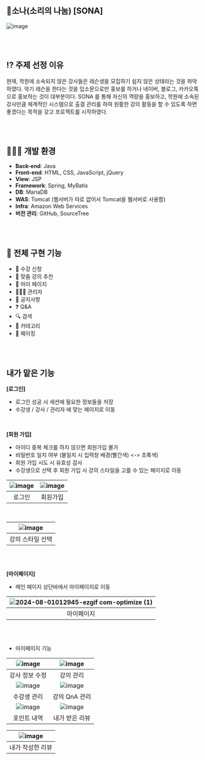 ## 🎻소나(소리의 나눔)  [SONA]

![image](https://github.com/user-attachments/assets/d5a1070d-20ef-458f-8d3f-eff3a3347c89)

<br><br>

## ⁉️ 주제 선정 이유
현재, 학원에 소속되지 않은 강사들은 레슨생을 모집하기 쉽지 않은 상태라는 것을 파악하였다. 악기 레슨을 한다는 것을 입소문으로만 홍보를 하거나 네이버, 블로그, 카카오톡으로 홍보하는 것이 대부분이다.
SONA 를 통해 자신의 역량을 홍보하고, 학원에 소속된 강사만큼 체계적인 시스템으로 출결 관리를 하여 원활한 강의 활동을 할 수 있도록 하면 좋겠다는 목적을 갖고 프로젝트를 시작하였다.

<br><br>

## 👨🏻‍💻 개발 환경
- **Back-end**: Java
- **Front-end**: HTML, CSS, JavaScript, jQuery
- **View**: JSP
- **Framework**: Spring, MyBatis
- **DB**: MariaDB
- **WAS**: Tomcat (웹서버가 따로 없어서 Tomcat을 웹서버로 사용함)
- **Infra**: Amazon Web Services
- **버전 관리**: GitHub, SourceTree


<br><br>

## 🙆 전체 구현 기능
* 🎵 수강 신청
* 🤖 맞춤 강의 추천
* 📝 마이 페이지
* 🧑🏻‍💼 관리자
* 📢 공지사항
* ❓ Q&A
* 🔍 검색
* 📂 카테고리
* 📄 페이징

<br><br>

## 내가 맡은 기능 
**[로그인]**
* 로그인 성공 시 세션에 필요한 정보들을 저장
* 수강생 / 강사 / 관리자 에 맞는 페이지로 이동

<br>

**[회원 가입]**
* 아이디 중복 체크를 하지 않으면 회원가입 불가
* 비밀번호 일치 여부 (불일치 시 입력창 배경(빨간색) <-> 초록색)
* 회원 가입 시도 시 유효성 검사
* 수강생으로 선택 후 회원 가입 시 강의 스타일을 고를 수 있는 페이지로 이동
   
| ![image](https://github.com/user-attachments/assets/28f385a6-2300-46dc-ab0d-1f288af08577)|![image](https://github.com/user-attachments/assets/3ba5e962-0968-4cde-b86a-1f2ddec050ad)|
|:--:|:--:|
| 로그인 | 회원가입 |

<br>

| ![image](https://github.com/user-attachments/assets/3f11de0f-2412-4983-a473-d1a3364b11f8)|
|:--:|
| 강의 스타일 선택 |

<br><br>

**[마이페이지]**
* 메인 페이지 상단바에서 마이페이지로 이동


| ![2024-08-01012945-ezgif com-optimize (1)](https://github.com/user-attachments/assets/6ad0ef2c-f83f-4dbd-b453-faa9ea466fd3)|
|:--:|
| 마이페이지 |

<br><br>

* 마이페이지 기능
  
| ![image](https://github.com/user-attachments/assets/ebad92c4-7f37-4c3c-82b0-cb53e4d4c096) | ![image](https://github.com/user-attachments/assets/5a2e04ca-cabb-4747-9c13-80cc8bfd6c69) |
|:--:|:--:|
| 강사 정보 수정 | 강의 관리 |
| ![image](https://github.com/user-attachments/assets/7bedd7e3-8bb9-4a6a-8ec9-bd4b4faaeb60) | ![image](https://github.com/user-attachments/assets/97f586a5-ec58-42c0-875d-e1bfa8f56136) |
| 수강생 관리 | 강의 QnA 관리 |
| ![image](https://github.com/user-attachments/assets/b697c5a0-e5f6-4734-a527-cd4f98265205) | ![image](https://github.com/user-attachments/assets/a76a9fd4-25c4-49b2-8bd9-d7038d2aa53e) |
| 포인트 내역 | 내가 받은 리뷰 |

| ![image](https://github.com/user-attachments/assets/11402a3a-abf7-4c00-86d8-64a3c80e7c02) |
|:--:|
| 내가 작성한 리뷰 |





